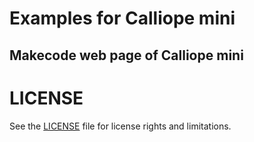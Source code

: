 # Examples for Calliope mini

## Makecode web page of Calliope mini

# LICENSE
See the [LICENSE](../LICENSE.md) file for license rights and limitations.